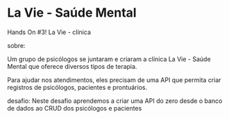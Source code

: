 # La Vie - Saúde Mental

Hands On #3!
La Vie - clínica

sobre:

Um grupo de psicólogos se juntaram e criaram a
clínica La Vie - Saúde Mental que oferece
diversos tipos de terapia.

Para ajudar nos atendimentos, eles precisam de uma API que permita criar registros de
psicólogos, pacientes e prontuários.

desafio:
Neste desafio aprendemos a criar uma API do zero desde o banco de dados ao CRUD dos psicólogos e pacientes

